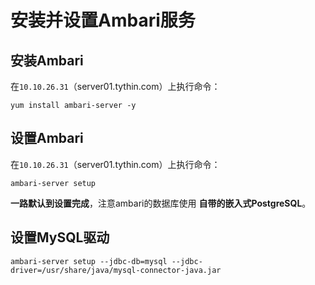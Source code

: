 安装并设置Ambari服务
===================================================================================
## 安装Ambari
在`10.10.26.31`（server01.tythin.com）上执行命令：
```shell
yum install ambari-server -y
```

## 设置Ambari
在`10.10.26.31`（server01.tythin.com）上执行命令：
```shell
ambari-server setup
```
**一路默认到设置完成**，注意ambari的数据库使用 **自带的嵌入式PostgreSQL**。

## 设置MySQL驱动
```shell
ambari-server setup --jdbc-db=mysql --jdbc-driver=/usr/share/java/mysql-connector-java.jar
```
